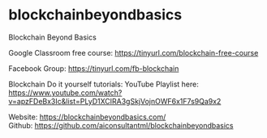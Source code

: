 # blockchainbeyondbasics
Blockchain Beyond Basics

Google Classroom free course: https://tinyurl.com/blockchain-free-course 

Facebook Group: https://tinyurl.com/fb-blockchain 

Blockchain Do it yourself tutorials:
YouTube Playlist here: https://www.youtube.com/watch?v=apzFDeBx3Ic&list=PLyD1XCIRA3gSkjVojnOWF6x1F7s9Qa9x2

Website: https://blockchainbeyondbasics.com/  
Github: https://github.com/aiconsultantml/blockchainbeyondbasics 
